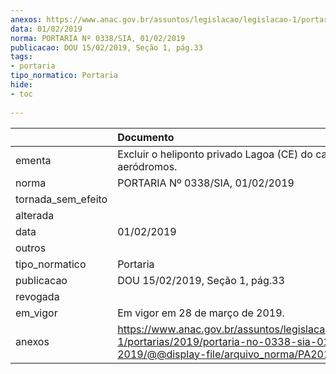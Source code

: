 ```yaml
---
anexos: https://www.anac.gov.br/assuntos/legislacao/legislacao-1/portarias/2019/portaria-no-0338-sia-01-02-2019/@@display-file/arquivo_norma/PA2019-0338.pdf
data: 01/02/2019
norma: PORTARIA Nº 0338/SIA, 01/02/2019
publicacao: DOU 15/02/2019, Seção 1, pág.33
tags:
- portaria
tipo_normatico: Portaria
hide: 
- toc 
 
---
```


|                    | Documento                                                                                                                                            |
|:-------------------|:-----------------------------------------------------------------------------------------------------------------------------------------------------|
| ementa             | Excluir o heliponto privado Lagoa (CE) do cadastro de aeródromos.                                                                                    |
| norma              | PORTARIA Nº 0338/SIA, 01/02/2019                                                                                                                     |
| tornada_sem_efeito |                                                                                                                                                      |
| alterada           |                                                                                                                                                      |
| data               | 01/02/2019                                                                                                                                           |
| outros             |                                                                                                                                                      |
| tipo_normatico     | Portaria                                                                                                                                             |
| publicacao         | DOU 15/02/2019, Seção 1, pág.33                                                                                                                      |
| revogada           |                                                                                                                                                      |
| em_vigor           | Em vigor em 28 de março de 2019.                                                                                                                     |
| anexos             | https://www.anac.gov.br/assuntos/legislacao/legislacao-1/portarias/2019/portaria-no-0338-sia-01-02-2019/@@display-file/arquivo_norma/PA2019-0338.pdf |